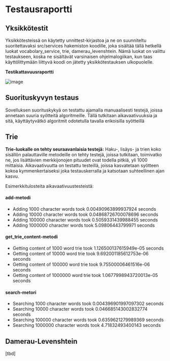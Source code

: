 # Testausraportti

## Yksikkötestit

Yksikkötesteissä on käytetty unnittest-kirjastoa ja ne on suunniteltu suoritettavaksi src/services hakemiston koodille, joka sisältää tällä hetkellä luokat vocabolary_service, trie, damerau_levenshtein. Nämä luokat on valittu testaukseen, koska ne sisältävät varsinaisen ohjelmalogiikan, kun taas käyttölittymään liittyvä koodi on jätetty yksikkötestauksen ulkopuolelle.

**Testikattavuusraportti**

![image](https://github.com/brotholi/tiralabra/assets/91954165/400f6665-97d0-45ef-9097-10d5cee1a175)


## Suorituskyvyn testaus

Sovelluksen suorituskykyä on testattu ajamalla manuaalisesti testejä, joissa annetaan suuria syötteitä algoritmeille. Tällä tutkitaan aikavaativuuksia ja sitä, käyttäytyvätkö algoritmit odotetulla tavalla erikoisilla syötteillä

## Trie
**Trie-luokalle on tehty seuraavanlaisia testejä:**
Haku-, lisäys- ja trien koko sisällön palauttaville metodeille on tehty testejä, joissa tutkitaan, toimivatko ne, jos lisättävien merkkijonojen pituudet ovat todella pitkiä, yli 1000 mittaisia. Aikavaativuutta on testattu testeillä, joissa kasvatetaan syötteen kokoa kymmenkertaiseksi joka testauskerralla ja katsotaan suhteellinen ajan kasvu. 

Esimerkkitulosteita aikavaativuustesteistä:

#### add-metodi
- Adding 1000 character words took 0.00490963899937924 seconds
- Adding 10000 character words took 0.04868726700078696 seconds
- Adding 100000 character words took 0.5059331439988455 seconds
- Adding 1000000 character words took 5.09806443799971 seconds

#### get_trie_content-metodi

- Getting content of 1000 word trie took 1.126500137615949e-05 seconds
- Getting content of 10000 word trie took 9.692001185612753e-06 seconds
- Getting content of 100000 word trie took 9.75500006461516e-06 seconds
- Getting content of 1000000 word trie took 1.0677998943720013e-05 seconds


#### search-metori
- Searching 1000 character words took 0.004396901997097302 seconds
- Searching 10000 character words took 0.046685143002832774 seconds
- Searching 100000 character words took 0.6359621279989369 seconds
- Searching 1000000 character words took 4.71832493400143 seconds

## Damerau-Levenshtein

[tbd]
